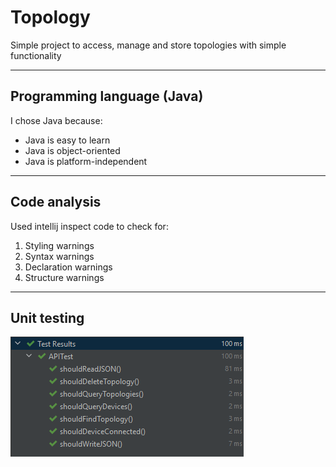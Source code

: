 # Topology

Simple project to access, manage and store topologies with simple functionality

---

## Programming language (Java)

I chose Java because:
  * Java is easy to learn
  * Java is object-oriented
  * Java is platform-independent
  
---

## Code analysis

Used intellij inspect code to check for:
 1. Styling warnings
 2. Syntax warnings
 3. Declaration warnings
 4. Structure warnings


---

## Unit testing

![unit testing](imgs/unittest.png)

